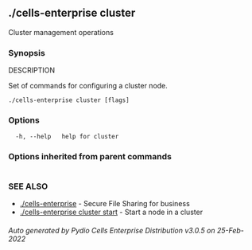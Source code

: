## ./cells-enterprise cluster

Cluster management operations

### Synopsis


DESCRIPTION

  Set of commands for configuring a cluster node.


```
./cells-enterprise cluster [flags]
```

### Options

```
  -h, --help   help for cluster
```

### Options inherited from parent commands

```
```

### SEE ALSO

* [./cells-enterprise](./cells-enterprise)	 - Secure File Sharing for business
* [./cells-enterprise cluster start](./cells-enterprise-cluster-start)	 - Start a node in a cluster

###### Auto generated by Pydio Cells Enterprise Distribution v3.0.5 on 25-Feb-2022
